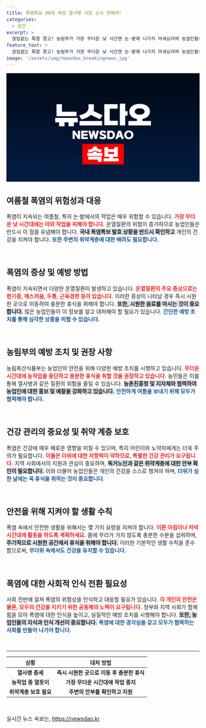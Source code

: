 ```yaml
---
title: 폭염특보 80대 여성 열사병 사망 소식 전해져!
categories:
  - 보건
excerpt: >
  끊임없는 폭염 경고! 농림부가 가장 무더운 낮 시간엔 논·밭에 나가지 마세요라며 농업인들의 안전을 강조하고 있습니다. 열사병으로 인한 안타까운 사례가 연이어 발생 중, 건강 관리에 주의를 기울여야 할 때입니다!
feature_text: >
  끊임없는 폭염 경고! 농림부가 가장 무더운 낮 시간엔 논·밭에 나가지 마세요라며 농업인들의 안전을 강조하고 있습니다. 열사병으로 인한 안타까운 사례가 연이어 발생 중, 건강 관리에 주의를 기울여야 할 때입니다!
image: '/assets/img/newsdao_breakingnews.jpg'
---
```


<p><img src="/assets/img/newsdao_breakingnews.jpg" alt="implanttips 속보" /></p>

<h2 data-ke-size="size26">여름철 폭염의 위험성과 대응</h2>

<p data-ke-size="size16">폭염이 지속되는 여름철, 특히 논·밭에서의 작업은 매우 위험할 수 있습니다. <b><span style="color: #ee2323;">가장 무더운 낮 시간대에는 야외 작업을 피해야 합니다.</span></b> 온열질환의 위험이 증가하므로 농업인들은 반드시 이 점을 유념해야 합니다. <b><span style="background-color: #21538527;">국내 폭염특보 발효 상황을 반드시 확인하고</span></b> 개인의 건강을 지켜야 합니다. <b><span style="color: #1a5490;">또한 주변의 취약계층에 대한 배려도 필요합니다.</span></b></p>

<p data-ke-size="size16">&nbsp;</p>

<h2 data-ke-size="size26">폭염의 증상 및 예방 방법</h2>

<p data-ke-size="size16">폭염이 지속되면서 다양한 온열질환이 발생하고 있습니다. <b><span style="color: #ee2323;">온열질환의 주요 증상으로는 현기증, 메스꺼움, 두통, 근육경련 등이 있습니다.</span></b> 이러한 증상이 나타날 경우 즉시 시원한 곳으로 이동하여 충분한 휴식을 취해야 합니다. <b><span style="background-color: #21538527;">또한, 시원한 음료를 마시는 것이 중요합니다.</span></b> 많은 농업인들이 이 정보를 알고 대처해야 할 필요가 있습니다. <b><span style="color: #1a5490;">간단한 예방 조치를 통해 심각한 상황을 피할 수 있습니다.</span></b></p>

<p data-ke-size="size16">&nbsp;</p>

<h2 data-ke-size="size26">농림부의 예방 조치 및 권장 사항</h2>

<p data-ke-size="size16">농림축산식품부는 농업인의 안전을 위해 다양한 예방 조치를 시행하고 있습니다. <b><span style="color: #ee2323;">무더운 시간대에 농작업을 중단하고 충분한 휴식을 취할 것을 권장하고 있습니다.</span></b> 농민들은 이를 통해 열사병과 같은 질환의 위험을 줄일 수 있습니다. <b><span style="background-color: #21538527;">농촌진흥청 및 지자체와 협력하여 농업인에 대한 홍보 및 예찰을 강화하고 있습니다.</span></b> <b><span style="color: #1a5490;">안전하게 여름을 보내기 위해 모두가 협력해야 합니다.</span></b></p>

<p data-ke-size="size16">&nbsp;</p>

<h2 data-ke-size="size26">건강 관리의 중요성 및 취약 계층 보호</h2>

<p data-ke-size="size16">폭염은 건강에 매우 해로운 영향을 미칠 수 있으며, 특히 어린이와 노약자에게는 더욱 주의가 필요합니다. <b><span style="color: #ee2323;">이들은 더위에 대한 저항력이 약하므로, 특별한 건강 관리가 요구됩니다.</span></b> 지역 사회에서의 지원과 관심이 중요하며, <b><span style="background-color: #21538527;">독거노인과 같은 취약계층에 대한 안부 확인이 필요합니다.</span></b> 이와 더불어 농업인들은 개인의 건강을 스스로 챙겨야 하며, <b><span style="color: #1a5490;">더위가 심한 날에는 꼭 휴식을 취하는 것이 중요합니다.</span></b></p>

<p data-ke-size="size16">&nbsp;</p>

<h2 data-ke-size="size26">안전을 위해 지켜야 할 생활 수칙</h2>

<p data-ke-size="size16">폭염 속에서 안전한 생활을 위해서는 몇 가지 요령을 지켜야 합니다. <b><span style="color: #ee2323;">이른 아침이나 저녁 시간대에 활동을 하도록 계획하세요.</span></b> 몸에 무리가 가지 않도록 충분한 수분을 섭취하며, <b><span style="background-color: #21538527;">주기적으로 시원한 공간에서 휴식을 취해야 합니다.</span></b> 이러한 기본적인 생활 수칙을 준수함으로써, <b><span style="color: #1a5490;">무더위 속에서도 건강을 유지할 수 있습니다.</span></b></p>

<p data-ke-size="size16">&nbsp;</p>

<h2 data-ke-size="size26">폭염에 대한 사회적 인식 전환 필요성</h2>

<p data-ke-size="size16">사회 전반에 걸쳐 폭염의 위험성을 인식하고 대응할 필요가 있습니다. <b><span style="color: #ee2323;">각 개인의 안전은 물론, 모두의 건강을 지키기 위한 공동체의 노력이 요구됩니다.</span></b> 정부와 지역 사회가 함께 힘을 모아 폭염에 대한 인식을 높이고, 실질적인 예방 조치를 시행해야 합니다. <b><span style="background-color: #21538527;">또한, 농업인들의 지식과 인식 개선이 중요합니다.</span></b> <b><span style="color: #1a5490;">폭염에 대한 경각심을 갖고 모두가 협력하는 사회를 만들어 나가야 합니다.</span></b></p>

<p data-ke-size="size16">&nbsp;</p>

<hr>

<table style="width: 100%;">
    <thead>
        <tr>
            <th style="text-align: center;">상황</th>
            <th style="text-align: center;">대처 방법</th>
        </tr>
    </thead>
    <tbody>
        <tr>
            <td style="text-align: center; height: 17px;"><b>열사병 증세</b></td>
            <td style="text-align: center; height: 17px;"><b>즉시 시원한 곳으로 이동 후 충분한 휴식</b></td>
        </tr>
        <tr>
            <td style="text-align: center; height: 17px;"><b>농작업 중 열돗이</b></td>
            <td style="text-align: center; height: 17px;"><b>가장 무더운 시간대에 작업 중지</b></td>
        </tr>
        <tr>
            <td style="text-align: center; height: 17px;"><b>취약계층 보호 필요</b></td>
            <td style="text-align: center; height: 17px;"><b>주변의 안부를 확인하고 지원</b></td>
        </tr>
    </tbody>
</table>

<p data-ke-size="size16">&nbsp;</p>
실시간 뉴스 속보는, <a href="https://newsdao.kr" rel="dofollow">https://newsdao.kr</a>


